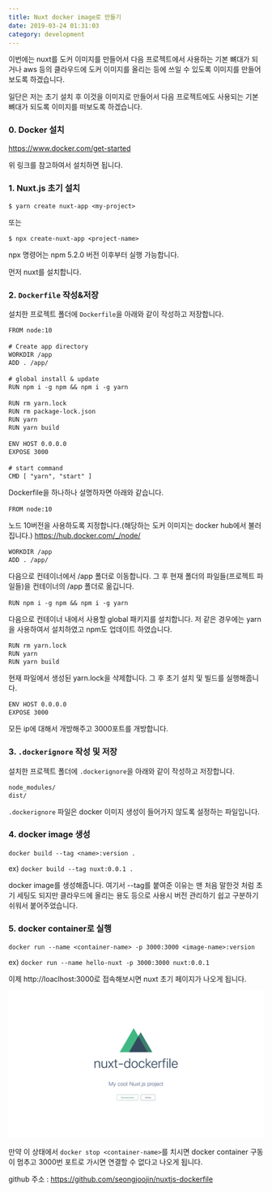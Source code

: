 ```yaml
---
title: Nuxt docker image로 만들기
date: 2019-03-24 01:31:03
category: development
---
```


이번에는 nuxt를 도커 이미지를 만들어서 다음 프로젝트에서 사용하는 기본 뼈대가 되거나 aws 등의 클라우드에 도커 이미지를 올리는 등에 쓰일 수 있도록 이미지를 만들어 보도록 하겠습니다.

일단은 저는 초기 설치 후 이것을 이미지로 만들어서 다음 프로젝트에도 사용되는 기본 뼈대가 되도록 이미지를 떠보도록 하겠습니다.

### 0. Docker 설치

https://www.docker.com/get-started

위 링크를 참고하여서 설치하면 됩니다.

### 1. Nuxt.js 초기 설치

```shell s
$ yarn create nuxt-app <my-project>
```

또는

```shell
$ npx create-nuxt-app <project-name>
```

npx 명령어는 npm 5.2.0 버전 이후부터 실행 가능합니다.

먼저 nuxt를 설치합니다.

### 2. `Dockerfile` 작성&저장

설치한 프로젝트 폴더에 `Dockerfile`을 아래와 같이 작성하고 저장합니다.

```docker
FROM node:10

# Create app directory
WORKDIR /app
ADD . /app/

# global install & update
RUN npm i -g npm && npm i -g yarn

RUN rm yarn.lock
RUN rm package-lock.json
RUN yarn
RUN yarn build

ENV HOST 0.0.0.0
EXPOSE 3000

# start command
CMD [ "yarn", "start" ]
```

Dockerfile을 하나하나 설명하자면 아래와 같습니다.

`FROM node:10`

노드 10버전을 사용하도록 지정합니다.(해당하는 도커 이미지는 docker hub에서 불러집니다.) https://hub.docker.com/_/node/

```shell
WORKDIR /app
ADD . /app/
```

다음으로 컨테이너에서 /app 폴더로 이동합니다.
그 후 현재 폴더의 파일들(프로젝트 파일들)을 컨테이너의 /app 폴더로 옮깁니다.

`RUN npm i -g npm && npm i -g yarn`

다음으로 컨테이너 내에서 사용할 global 패키지를 설치합니다.
저 같은 경우에는 yarn을 사용하여서 설치하였고 npm도 업데이트 하였습니다.

```shell
RUN rm yarn.lock
RUN yarn
RUN yarn build
```

현재 파일에서 생성된 yarn.lock을 삭제합니다.
그 후 초기 설치 및 빌드를 실행해줍니다.

```shell
ENV HOST 0.0.0.0
EXPOSE 3000
```

모든 ip에 대해서 개방해주고 3000포트를 개방합니다.

### 3. `.dockerignore` 작성 및 저장

설치한 프로젝트 폴더에 `.dockerignore`을 아래와 같이 작성하고 저장합니다.

```shell
node_modules/
dist/
```

`.dockerignore` 파일은 docker 이미지 생성이 들어가지 않도록 설정하는 파일입니다.

### 4. docker image 생성

`docker build --tag <name>:version .`

ex) `docker build --tag nuxt:0.0.1 .`

docker image를 생성해줍니다. 여기서 --tag를 붙여준 이유는 맨 처음 말한것 처럼 초기 세팅도 되지만 클라우드에 올리는 용도 등으로 사용시 버전 관리하기 쉽고 구분하기 쉬워서 붙어주었습니다.

### 5. docker container로 실행

`docker run --name <container-name> -p 3000:3000 <image-name>:version`

ex) `docker run --name hello-nuxt -p 3000:3000 nuxt:0.0.1`

이제 http://loaclhost:3000로 접속해보시면 nuxt 초기 페이지가 나오게 됩니다.

![nuxt-dockerfile](./images/nuxt_docker_image로_만들기/nuxt-dockerfile.png)

만약 이 상태에서 `docker stop <container-name>`를 치시면 docker container 구동이 멈추고 3000번 포트로 가시면 연결할 수 없다고 나오게 됩니다.

github 주소 : https://github.com/seongjoojin/nuxtjs-dockerfile
